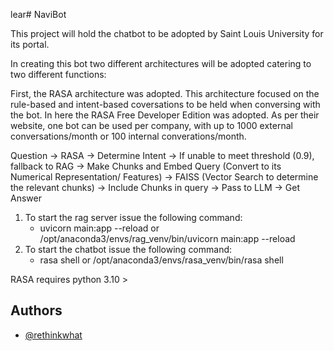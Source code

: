 lear# NaviBot

This project will hold the chatbot to be adopted by Saint Louis University for its portal.

In creating this bot two different architectures will be adopted catering to two different functions:

First, the RASA architecture was adopted. This architecture focused on the rule-based and intent-based coversations to be held when conversing with the bot. In here the RASA Free Developer Edition was adopted. As per their website, one bot can be used per company, with up to 1000 external conversations/month or 100 internal converations/month.

Question -> RASA -> Determine Intent -> If unable to meet threshold (0.9), fallback to RAG -> Make Chunks and Embed Query (Convert to its Numerical Representation/ Features) -> FAISS (Vector Search to determine the relevant chunks) -> Include Chunks in query -> Pass to LLM -> Get Answer



1. To start the rag server issue the following command:
    - uvicorn main:app --reload or  /opt/anaconda3/envs/rag_venv/bin/uvicorn main:app --reload
2. To start the chatbot issue the following command:
    - rasa shell or /opt/anaconda3/envs/rasa_venv/bin/rasa shell



RASA requires python 3.10 >

## Authors

- [@rethinkwhat](https://github.com/RethinkWhat/)

